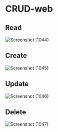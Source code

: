 # CRUD-web

## Read
![Screenshot (1044)](https://user-images.githubusercontent.com/45219483/94276625-b23e3f80-ff72-11ea-9ace-47260f53d263.png)

## Create
![Screenshot (1045)](https://user-images.githubusercontent.com/45219483/94276797-e9acec00-ff72-11ea-9144-2926445f5678.png)

## Update
![Screenshot (1046)](https://user-images.githubusercontent.com/45219483/94276949-17923080-ff73-11ea-9bde-9685b3421e95.png)

## Delete

![Screenshot (1047)](https://user-images.githubusercontent.com/45219483/94277043-342e6880-ff73-11ea-917f-889016a4238d.png)

